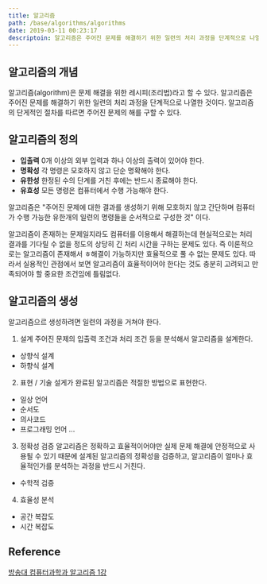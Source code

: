 ```yaml
---
title: 알고리즘
path: /base/algorithms/algorithms
date: 2019-03-11 00:23:17
descriptoin: 알고리즘은 주어진 문제를 해결하기 위한 일련의 처리 과정을 단계적으로 나열한 것이다.
---
```


## 알고리즘의 개념

알고리즘(algorithm)은 문제 해결을 위한 레시피(조리법)라고 할 수 있다. 알고리즘은 주어진 문제를 해결하기 위한 일련의 처리 과정을 단계적으로 나열한 것이다. 알고리즘의 단게적인 절차를 따르면 주어진 문제의 해를 구할 수 있다.

## 알고리즘의 정의

- **입출력**
  0개 이상의 외부 입력과 하나 이상의 출력이 있어야 한다.
- **명확성**
  각 명령은 모호하지 않고 단순 명확해야 한다.
- **유한성**
  한정된 수의 단계를 거친 후에는 반드시 종료해야 한다.
- **유효성**
  모든 명령은 컴퓨터에서 수행 가능해야 한다.

알고리즘은 "주어진 문제에 대한 결과를 생성하기 위해 모호하지 않고 간단하며 컴퓨터가 수행 가능한 유한개의 일련의 명령들을 순서적으로 구성한 것" 이다.

알고리즘이 존재하는 문제일지라도 컴퓨터를 이용해서 해결하는데 현실적으로는 처리 결과를 기다릴 수 없을 정도의 상당히 긴 처리 시간을 구하는 문제도 있다. 즉 이론적으로는 알고리즘이 존재해서 ㅎ해결이 가능하지만 효율적으로 풀 수 없는 문제도 있다. 따라서 실용적인 관점에서 보면 알고리즘이 효율적이어야 한다는 것도 충분히 고려되고 만족되어야 할 중요한 조건임에 틀림없다.

## 알고리즘의 생성

알고리즘으르 생성하려면 일련의 과정을 거쳐야 한다.

1. 설계
   주어진 문제의 입출력 조건과 처리 조건 등을 분석해서 알고리즘을 설계한다.

- 상향식 설계
- 하향식 설계

2. 표현 / 기술
   설게가 완료된 알고리즘은 적절한 방법으로 표현한다.

- 일상 언어
- 순서도
- 의사코드
- 프로그래밍 언어
  ...

3. 정확성 검증
   알고리즘은 정확하고 효율적이어야만 실제 문제 해결에 안정적으로 사용될 수 있기 때문에 설계된 알고리즘의 정확성을 검증하고, 알고리즘이 얼마나 효율적인가를 분석하는 과정을 반드시 거친다.

- 수학적 검증

4. 효율성 분석

- 공간 복잡도
- 시간 복잡도

## Reference

[방송대 컴퓨터과학과 알고리즘 1강](http://press.knou.ac.kr/goods/textBookView.do?condCmdtCode=9788920026935&condLscValue=001&condYr=&condSmst=)
